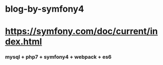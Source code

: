 # blog-by-symfony4

# https://symfony.com/doc/current/index.html

### mysql + php7 + symfony4 + webpack + es6

